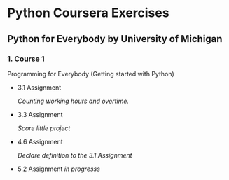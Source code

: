 # Python Coursera Exercises

## Python for Everybody by University of Michigan

### 1.  Course 1
Programming for Everybody (Getting started with Python)

- 3.1 Assignment

    *Counting working hours and overtime.*
- 3.3 Assignment

  *Score little project*

- 4.6 Assignment

  *Declare definition to the 3.1 Assignment*

- 5.2 Assignment
  *in progresss*
